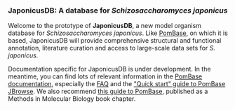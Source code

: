 ### JaponicusDB: A database for *Schizosaccharomyces japonicus*
<!-- newsfeed_thumbnail: japonicusdb-32x32.png -->

Welcome to the prototype of **JaponicusDB**, a new model organism
database for *Schizosaccharomyces japonicus*. Like
[PomBase](https://www.pombase.org/), on which it is based, JaponicusDB
will provide comprehensive structural and functional annotation,
literature curation and access to large-scale data sets for
*S. japonicus*.

Documentation specific for JaponicusDB is under development. In the
meantime, you can find lots of relevant information in the [PomBase
documentation](https://www.pombase.org/documentation), especially the
[FAQ](https://www.pombase.org/faq/all-frequently-asked-questions) and
the ["Quick start" guide to PomBase
JBrowse](https://www.pombase.org/documentation/JBrowse_quick_start). We
also recommend [this guide to
PomBase](https://link.springer.com/protocol/10.1007%2F978-1-4939-7737-6_4),
published as a Methods in Molecular Biology book chapter.
